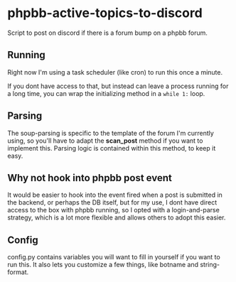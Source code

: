 # phpbb-active-topics-to-discord
Script to post on discord if there is a forum bump on a phpbb forum.

## Running
Right now I'm using a task scheduler (like cron) to run this once a minute.

If you dont have access to that, but instead can leave a process running for a long time, you can wrap the initializing method in a `while 1:` loop.

## Parsing
The soup-parsing is specific to the template of the forum I'm currently using, so you'll have to adapt the **scan_post** method if you want to implement this. Parsing logic is contained within this method, to keep it easy.

## Why not hook into phpbb post event
It would be easier to hook into the event fired when a post is submitted in the backend, or perhaps the DB itself, but for my use, I dont have direct access to the box with phpbb running, so I opted with a login-and-parse strategy, which is a lot more flexible and allows others to adopt this easier.

## Config
config.py contains variables you will want to fill in yourself if you want to run this. It also lets you customize a few things, like botname and string-format. 
